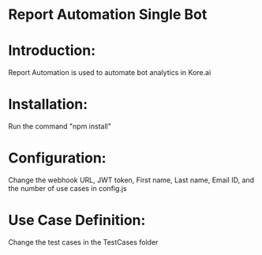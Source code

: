 # Report Automation Single Bot

# Introduction: 
Report Automation is used to automate bot analytics in Kore.ai

# Installation: 
Run the command "npm install"

# Configuration: 
Change the webhook URL, JWT token, First name, Last name, Email ID, and the number of use cases in config.js

# Use Case Definition: 
Change the test cases in the TestCases folder

